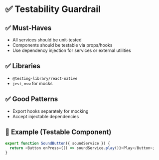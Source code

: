 # ✅ Testability Guardrail

## ✅ Must-Haves
- All services should be unit-tested
- Components should be testable via props/hooks
- Use dependency injection for services or external utilities

## ✅ Libraries
- `@testing-library/react-native`
- `jest`, `msw` for mocks

## ✅ Good Patterns
- Export hooks separately for mocking
- Accept injectable dependencies

## 📌 Example (Testable Component)
```ts
export function SoundButton({ soundService }) {
  return <Button onPress={() => soundService.play()}>Play</Button>;
}
```
